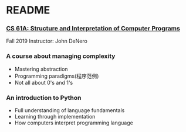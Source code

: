 # README

### [CS 61A: Structure and Interpretation of Computer Programs](https://cs61a.org/)

Fall 2019  Instructor: John DeNero

### A course about managing complexity

- Mastering abstraction
- Programming paradigms(程序范例)
- Not all about 0's and 1's

### An introduction to Python

- Full understanding of language fundamentals
- Learning through implementation
- How computers interpret programming language